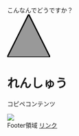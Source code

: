 <html lang="ja">
<head>
  <meta charset="UTF-8">
  <title>HTML </title>
<path id="textpath"
d="m 20 60 c 40,20 260,20 280,60"
stroke="block" fill="none"/>
<textpath xlink:href="#textpath">
こんなんでどうですか？
</textpath>
</text>
  <link rel="stylesheet" href="style.css">
  <script type="text/javascript" src="sample.js"></script>
</head>
<body>
  <div class="header"><svg width="100" height="100">
    <path d="M50 0 L0 100 L100 100 Z" style="fill:#999;stroke:black;stroke-width:3"></path>
</svg>
</div>
  <div class="main">
    <h1>れんしゅう</h1>
    <p>コピペコンテンツ</p>
    <img src="img/sample1.jpg">
  </div>
  <div class="footer">
    <span>Footer領域</span>
    <a href="https://itou332.github.io/">リンク</a>
  </div>
</body>
</html>
